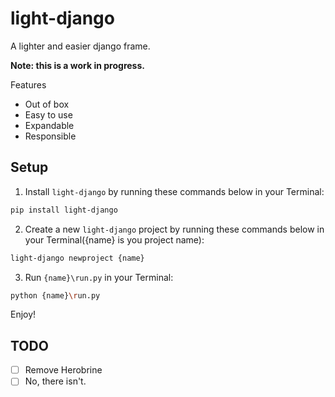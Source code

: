 # light-django

A lighter and easier django frame.

**Note: this is a work in progress.**

Features

- Out of box
- Easy to use
- Expandable
- Responsible

## Setup

1. Install `light-django` by running these commands below in your Terminal:
```bash
pip install light-django
```

2. Create a new `light-django` project by running these commands below in your Terminal({name} is you project name):
```bash
light-django newproject {name}
```

3. Run `{name}\run.py` in your Terminal:
```bash
python {name}\run.py
```

Enjoy!

## TODO

- [ ] Remove Herobrine
- [ ] No, there isn't.
